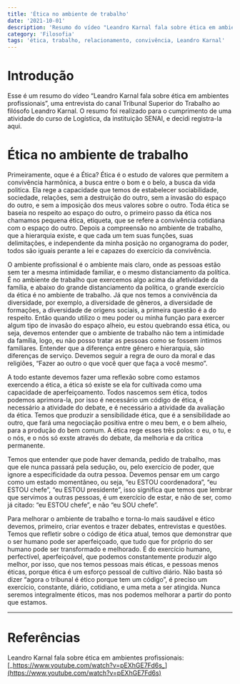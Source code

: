 ```yaml
---
title: 'Ética no ambiente de trabalho'
date: '2021-10-01'
description: 'Resumo do vídeo "Leandro Karnal fala sobre ética em ambientes profissionais"'
category: 'Filosofia'
tags: 'ética, trabalho, relacionamento, convivência, Leandro Karnal'
---
```


# Introdução

Esse é um resumo do vídeo “Leandro Karnal fala sobre ética em ambientes profissionais”, uma entrevista do canal Tribunal Superior do Trabalho ao filósofo Leandro Karnal. O resumo foi realizado para o cumprimento de uma atividade do curso de Logística, da instituição SENAI, e decidi registra-la aqui.

# Ética no ambiente de trabalho

Primeiramente, oque é a Ética? Ética é o estudo de valores que permitem a
convivência harmônica, a busca entre o bom e o belo, a busca da vida politica. Ela
rege a capacidade que temos de estabelecer sociabilidade, sociedade, relações, sem a
destruição do outro, sem a invasão do espaço do outro, e sem a imposição dos meus
valores sobre o outro. Toda ética se baseia no respeito ao espaço do outro, o primeiro
passo da ética nos chamamos pequena ética, etiqueta, que se refere a convivência
cotidiana com o espaço do outro. Depois a compreensão no ambiente de trabalho,
que a hierarquia existe, e que cada um tem suas funções, suas delimitações, e
independente da minha posição no organograma do poder, todos são iguais perante
a lei e capazes do exercício da convivência.

O ambiente profissional é o ambiente mais claro, onde as pessoas estão sem ter a
mesma intimidade familiar, e o mesmo distanciamento da política. É no ambiente de
trabalho que exercemos algo acima da afetividade da família, e abaixo do grande
distanciamento da política, o grande exercício da ética é no ambiente de trabalho.
Já que nos temos a convivência da diversidade, por exemplo, a diversidade de
gêneros, a diversidade de formações, a diversidade de origens sociais, a primeira
questão é a do respeito. Então quando utilizo o meu poder ou minha função para
exercer algum tipo de invasão do espaço alheio, eu estou quebrando essa ética, ou
seja, devemos entender que o ambiente de trabalho não tem a intimidade da família,
logo, eu não posso tratar as pessoas como se fossem íntimos familiares. Entender que
a diferença entre gênero e hierarquia, são diferenças de serviço. Devemos seguir a
regra de ouro da moral e das religiões, “Fazer ao outro o que você quer que faça a
você mesmo”.

A todo estante devemos fazer uma reflexão sobre como estamos exercendo a ética, a
ética só existe se ela for cultivada como uma capacidade de aperfeiçoamento. Todos
nascemos sem ética, todos podemos aprimora-la, por isso é necessário um código de
ética, é necessário a atividade do debate, e é necessário a atividade da avaliação da
ética. Temos que produzir a sensibilidade ética, que é a sensibilidade ao outro, que
fará uma negociação positiva entre o meu bem, e o bem alheio, para a produção do
bem comum. A ética rege esses três polos: o eu, o tu, e o nós, e o nós só exste através
do debate, da melhoria e da crítica permanente.

Temos que entender que pode haver demanda, pedido de trabalho, mas que ele
nunca passará pela sedução, ou, pelo exercício de poder, que ignore a especificidade
da outra pessoa. Devemos pensar em um cargo como um estado momentâneo, ou
seja, “eu ESTOU coordenadora”, “eu ESTOU chefe”, “eu ESTOU presidente”, isso
significa que temos que lembrar que servimos a outras pessoas, é um exercício de
estar, e não de ser, como já citado: “eu ESTOU chefe”, e não “eu SOU chefe”.

Para melhorar o ambiente de trabalho e torna-lo mais saudável e ético devemos,
primeiro, criar eventos e trazer debates, entrevistas e questões. Temos que refletir
sobre o código de ética atual, temos que demonstrar que o ser humano pode ser
aperfeiçoado, que tudo que for próprio do ser humano pode ser transformado e
melhorado. É do exercício humano, perfectível, aperfeiçoável, que podemos
constantemente produzir algo melhor, por isso, que nos temos pessoas mais éticas, e
pessoas menos éticas, porque ética é um esforço pessoal de cultivo diário. Não basta
só dizer “agora o tribunal é ético porque tem um código”, é preciso um exercício,
constante, diário, cotidiano, e uma meta a ser atingida. Nunca seremos
integralmente éticos, mas nos podemos melhorar a partir do ponto que estamos.

---

# Referências

Leandro Karnal fala sobre ética em ambientes profissionais: [_https://www.youtube.com/watch?v=pEXhGE7Fd6s_](https://www.youtube.com/watch?v=pEXhGE7Fd6s)
